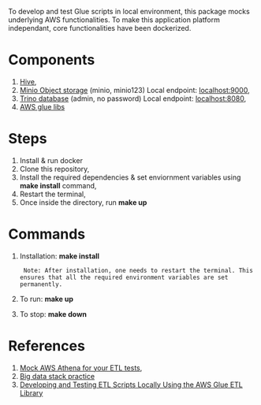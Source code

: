 To develop and test Glue scripts in local environment, this package mocks underlying AWS functionalities. 
To make this application platform independant, core functionalities have been dockerized. 

Components
==========
1. [Hive](https://hive.apache.org/),
2. [Minio Object storage](https://min.io/) (minio, minio123) Local endpoint: [localhost:9000](http://localhost:9000),
3. [Trino database](https://trino.io/) (admin, no password) Local endpoint: [localhost:8080](http://localhost:8080),
4. [AWS glue libs](https://github.com/awslabs/aws-glue-libs)

Steps
=====
1. Install & run docker
2. Clone this repository,
3. Install the required dependencies & set enviornment variables using **make install** command,
4. Restart the terminal,
5. Once inside the directory, run **make up**

Commands
============
1. Installation: **make install**

        Note: After installation, one needs to restart the terminal. This ensures that all the required environment variables are set permanently.
2. To run: **make up**
3. To stop: **make down**


References
==========
1. [Mock AWS Athena for your ETL tests](https://towardsdatascience.com/mock-aws-athena-for-your-etl-tests-1f5447261705),
2. [Big data stack practice](https://github.com/zhenik-poc/big-data-stack-practice)
3. [Developing and Testing ETL Scripts Locally Using the AWS Glue ETL Library](https://docs.aws.amazon.com/glue/latest/dg/aws-glue-programming-etl-libraries.html#develop-local-python)